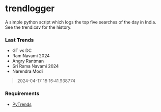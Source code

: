 # trendlogger
A simple python script which logs the top five searches of the day in India.<br>See the trend.csv for the history.<br>

<!-- Last Trends -->
### Last Trends
* GT vs DC
* Ram Navami 2024
* Angry Rantman
* Sri Rama Navami 2024
* Narendra Modi
> 2024-04-17 18:16:41.938774

<!-- Requirements -->
### Requirements
* [PyTrends](https://github.com/dreyco676/pytrends)
